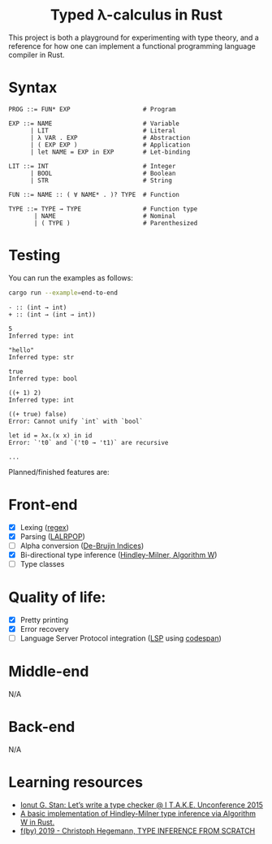 <h1 align="center">Typed λ-calculus in Rust</h1>

This project is both a playground for experimenting with type theory, and a reference for how one can implement a functional programming language compiler in Rust.

# Syntax

```
PROG ::= FUN* EXP                    # Program

EXP ::= NAME                         # Variable
      | LIT                          # Literal
      | λ VAR . EXP                  # Abstraction
      | ( EXP EXP )                  # Application
      | let NAME = EXP in EXP        # Let-binding

LIT ::= INT                          # Integer
      | BOOL                         # Boolean
      | STR                          # String

FUN ::= NAME :: ( ∀ NAME* . )? TYPE  # Function

TYPE ::= TYPE → TYPE                 # Function type
       | NAME                        # Nominal
       | ( TYPE )                    # Parenthesized
```

# Testing

You can run the examples as follows:

```bash
cargo run --example=end-to-end
```

```
- :: (int → int)
+ :: (int → (int → int))

5
Inferred type: int

"hello"
Inferred type: str

true
Inferred type: bool

((+ 1) 2)
Inferred type: int

((+ true) false)
Error: Cannot unify `int` with `bool`

let id = λx.(x x) in id
Error: `'t0` and `('t0 → 't1)` are recursive

...
```

Planned/finished features are:

# Front-end

- [x] Lexing ([regex](https://crates.io/crates/regex))
- [x] Parsing ([LALRPOP](https://crates.io/crates/lalrpop))
- [ ] Alpha conversion ([De-Brujin Indices](https://en.wikipedia.org/wiki/De_Bruijn_index))
- [x] Bi-directional type inference ([Hindley-Milner, Algorithm W](https://en.wikipedia.org/wiki/Hindley%E2%80%93Milner_type_system))
- [ ] Type classes

# Quality of life:

- [x] Pretty printing
- [x] Error recovery
- [ ] Language Server Protocol integration ([LSP](https://langserver.org/) using [codespan](https://docs.rs/codespan/0.3.0/codespan/))

# Middle-end

N/A

# Back-end

N/A

# Learning resources

* [Ionut G. Stan: Let’s write a type checker @ I T.A.K.E. Unconference 2015](https://www.youtube.com/watch?v=oPVTNxiMcSU)
* [A basic implementation of Hindley-Milner type inference via Algorithm W in Rust.](https://github.com/nwoeanhinnogaehr/algorithmw-rust)
* [f(by) 2019 - Christoph Hegemann, TYPE INFERENCE FROM SCRATCH](https://www.youtube.com/watch?v=ytPAlhnAKro)
